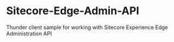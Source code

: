 # Sitecore-Edge-Admin-API
Thunder client sample for working with Sitecore Experience Edge Administration API
